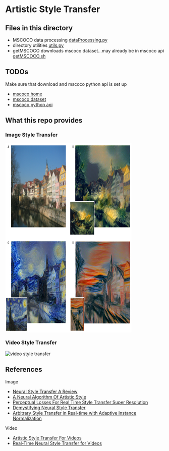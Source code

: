 # Artistic Style Transfer

## Files in this directory
* MSCOCO data processing [dataProcessing.py](src/dataProcessing.py)
* directory utilities [utils.py](src/utils.py)
* getMSCOCO downloads mscoco dataset...may already be in mscoco api [getMSCOCO.sh](src/getMSCOCO.sh)

## TODOs
Make sure that download and mscoco python api is set up
* [mscoco home](http://cocodataset.org/#home)
* [mscoco dataset](http://cocodataset.org/#download)
* [mscoco python api](https://github.com/pdollar/coco)

## What this repo provides

### Image Style Transfer
<img src="lib/demo/img.png" align="center" height="600" width="400">


### Video Style Transfer
![video style transfer](/lib/demo/video.gif)


## References
Image
* [Neural Style Transfer A Review](https://arxiv.org/abs/1705.04058)
* [A Neural Algorithm Of Artistic Style](https://arxiv.org/abs/1508.06576)
* [Perceptual Losses For Real Time Style Transfer Super Resolution](https://arxiv.org/abs/1603.08155)
* [Demystifying Neural Style Transfer](https://arxiv.org/abs/1701.01036)
* [Arbitrary Style Transfer in Real-time with Adaptive Instance Normalization](https://arxiv.org/abs/1703.06868)

Video
* [Artistic Style Transfer For Videos](https://arxiv.org/abs/1604.08610)
* [Real-Time Neural Style Transfer for Videos](http://openaccess.thecvf.com/content_cvpr_2017/papers/Huang_Real-Time_Neural_Style_CVPR_2017_paper.pdf)
